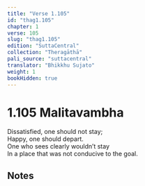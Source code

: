 ```yaml
---
title: "Verse 1.105"
id: "thag1.105"
chapter: 1
verse: 105
slug: "thag1.105"
edition: "SuttaCentral"
collection: "Theragāthā"
pali_source: "suttacentral"
translator: "Bhikkhu Sujato"
weight: 1
bookHidden: true
---
```


# 1.105 Malitavambha  

Dissatisfied, one should not stay;  
Happy, one should depart.  
One who sees clearly wouldn’t stay  
In a place that was not conducive to the goal.

## Notes